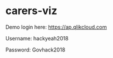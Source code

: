 # carers-viz

Demo login here: https://ap.qlikcloud.com

Username: hackyeah2018

Password: Govhack2018
